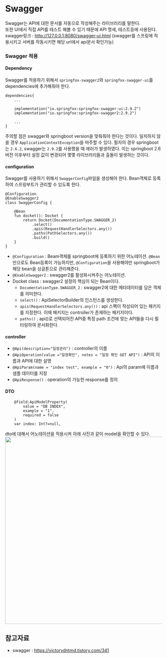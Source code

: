 # Swagger
Swagger는 API에 대한 문서를 자동으로 작성해주는 라이브러리를 말한다.<br>
또한 UI에서 직접 API를 테스트 해볼 수 있기 때문에 API 명세, 테스트등에 사용된다.<br>
swagger링크 : http://127.0.0.1:8080/swagger-ui.html (swagger를 스프링에 적용시키고 서버를 작동시키면 해당 url에서 api문서
확인가능)

### Swagger 적용
#### Dependency
Swagger를 적용하기 위해서 `springfox-swagger2`와 `springfox-swagger-ui`를 dependencies에 추가해줘야 한다.
```
dependencies{
    ...
    
    implementation("io.springfox:springfox-swagger-ui:2.9.2")
    implementation("io.springfox:springfox-swagger2:2.9.2")
    
    ...
}
```
주의할 점은 swagger와 springboot version을 맞춰줘야 한다는 것이다. 일치하지 않을 경우
`ApplicationContextException`을 마주할 수 있다. 필자의 경우 springboot는 `2.6.2`, swagger는 `2.9.2`를 사용했을 때
에러가 발생하였다. 이는 springboot 2.6버전 이후부터 설정 값이 변경되어 몇몇 라이브러리들과 출돌이 발생하는 것이다.


#### configuration
Swagger를 사용하기 위해서 `SwaggerConfig`파일을 생성해야 한다. Bean객체로 등록하여 스프링부트가 관리할 수 있도록 한다.
```
@Configuration
@EnableSwagger2
class SwaggerConfig {

    @Bean
    fun docket(): Docket {
        return Docket(DocumentationType.SWAGGER_2)
            .select()
            .apis(RequestHandlerSelectors.any())
            .paths(PathSelectors.any())
            .build()
    }
}
```
- `@Configuration` : Beam객체를 springboot에 등록하기 위한 어노테이션. `@Bean`만으로도 Bean등록이 가능하지만, `@Configuration`을
  사용해야만 springboot가 해당 bean을 싱글톤으로 관리해준다.
- `@EnableSwagger2` : swagger2를 활성화시켜주는 어노테이션.
- Docket class : swagger2 설정의 핵심이 되는 Bean이다.
  - `DocumentationType.SWAGGER_2` : swagger2에 대한 메타데이터를 담은 객체를 의미한다.
  - `select()` : ApiSelectorBuilder의 인스턴스를 생성한다. 
  - `apis(RequestHandlerSelectors.any())` : api 스펙이 작성되어 있는 패키지를 지정한다. 이때 패키지는 controller가 존재하는 패키지이다.
  - `paths()` : api()로 선택되어진 API중 특정 path 조건에 맞는 API들을 다시 필터링하여 문서화한다.

#### controller
- `@Api(description="일정관리")` : controller의 이름
- `@ApiOperation(value ="일정확인", notes = "일정 확인 GET API")` : API의 이름과 API에 대한 설명
- `@ApiParam(name = "index test", example = "0")` : Api의 param에 이름과 샘플 데이터를 지정
- `@ApiResponse()` : operation의 가능한 response를 정의

#### DTO
```
    @field:ApiModelProperty(
        value = "DB INDEX",
        example = "1",
        required = false
    )
    var index: Int?=null,
```
dto에 대해서 어노테이션을 적용시켜 아래 사진과 같이 model을 확인할 수 있다.
<img src="https://github.com/JMsuper/springboot-lecture-kotlin/blob/main/img/swagger_model.JPG" width=600>





## 참고자료
- swagger : https://victorydntmd.tistory.com/341
